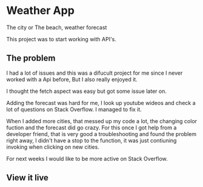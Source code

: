 # Weather App

The city or The beach, weather forecast

This project was to start working with API's. 

## The problem

I had a lot of issues and this was a difucult project for me since I never worked with a Api before, But I also really enjoyed it. 

I thought the fetch aspect was easy but got some issue later on.

Adding the forecast was hard for me, I look up youtube wideos and check a lot of questions on Stack Overflow. I managed to fix it.

When I added more cities, that messed up my code a lot, the changing color fuction and the forecast did go crazy.
For this once I got help from a developer friend, that is very good a troubleshooting and found the problem right away, I didn't have a stop to the function, it was just contiuning invoking when clicking on new cities. 

For next weeks I would like to be more active on Stack Overflow.

## View it live

